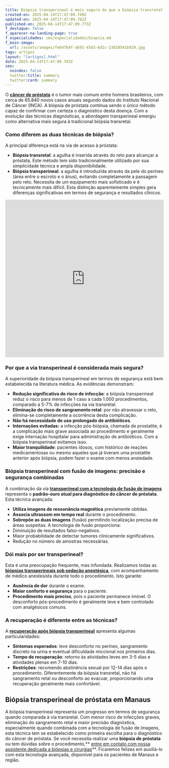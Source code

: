 ```yaml
---
title: Biópsia transperineal é mais segura do que a biópsia transretal?
created-on: 2025-04-14T17:47:09.749Z
updated-on: 2025-04-14T17:47:09.762Z
published-on: 2025-04-14T17:47:09.773Z
f_destaque: false
f_aparecer-na-landing-page: true
f_especialidades: cms/especialidades/biopsia.md
f_main-image:
  url: /assets/images/fe647b4f-ab91-45d3-8d1c-23628541b929.jpg
tags: artigos
layout: "[artigos].html"
date: 2025-04-14T17:47:09.783Z
seo:
  noindex: false
  twitter:title: summary
  twitter:card: summary
---
```

O **[câncer de próstata](https://uroconsult.com.br/artigos/cancer-de-prostata-a-importancia-do-diagnostico-precoce/)** é o tumor mais comum entre homens brasileiros, com cerca de 65.840 novos casos anuais segundo dados do Instituto Nacional de Câncer (INCA). A biópsia de próstata continua sendo o único método capaz de confirmar com certeza o diagnóstico desta doença. Com a evolução das técnicas diagnósticas, a abordagem transperineal emergiu como alternativa mais segura à tradicional biópsia transretal.

### **Como diferem as duas técnicas de biópsia?**

A principal diferença está na via de acesso à próstata:

* **Biópsia transretal**: a agulha é inserida através do reto para alcançar a próstata. Este método tem sido tradicionalmente utilizado por sua simplicidade técnica e ampla disponibilidade.
* **Biópsia transperineal**: a agulha é introduzida através da pele do períneo (área entre o escroto e o ânus), evitando completamente a passagem pelo reto. Necessita de um equipamento mais sofisticado e é tecnicamente mais difícil.
  Esta distinção aparentemente simples gera diferenças significativas em termos de segurança e resultados clínicos.

<div style="text-align: center; margin-bottom: 20px;">
  <iframe
    width="100%"
    height="500"
    src="https://www.youtube.com/embed/6sktWZbS5pc"
    title="Como funciona a biópsia de próstata transperineal com fusão de imagens? #biopsiadeprostata"
    frameborder="0"
    allow="accelerometer; autoplay; clipboard-write; encrypted-media; gyroscope; picture-in-picture; web-share"
    referrerpolicy="strict-origin-when-cross-origin"
    allowfullscreen
    id="responsive-video"
    style="max-width: 800px; margin: 0 auto; display: block;"
  ></iframe>
  <script>
    function adjustIframeHeight() {
      var iframe = document.getElementById('responsive-video');
      if (window.innerWidth < 768) {
        iframe.style.height = '300px'; // Altura para celular
      } else {
        iframe.style.height = '500px'; // Altura para desktop
      }
    }  </script>
</div>

### **Por que a via transperineal é considerada mais segura?**

A superioridade da biópsia transperineal em termos de segurança está bem estabelecida na literatura médica. As evidências demonstram:

* **Redução significativa do risco de infecção**: a biópsia transperineal reduz o risco para menos de 1 caso a cada 1.000 procedimentos, comparado a 5-7% de infecções na via transretal.
* **Eliminação do risco de sangramento retal**: por não atravessar o reto, elimina-se completamente a ocorrência desta complicação.
* **Não há necessidade de uso prolongado de antibióticos**.
* **Internações evitadas:** a infecção pós-biópsia, chamada de prostatite, é a complicação mais grave associada ao procedimento e geralmente exige internação hospitalar para administração de antibióticos. Com a biópsia transperineal evitamos isso.
* **Maior tranquilidade**: pacientes idosos, com histórico de reações medicamentosas ou mesmo aqueles que já tiveram uma prostatite anterior após biópsia, podem fazer o exame com menos ansiedade.

### **Biópsia transperineal com fusão de imagens: precisão e segurança combinadas**

A combinação da via **[transperineal com a tecnologia de fusão de imagens](https://uroconsult.com.br/biopsia-de-prostata-transperineal-com-fusao-de-imagens-manaus/)** representa o **padrão-ouro atual para diagnóstico do câncer de próstata**. Esta técnica avançada:

* **Utiliza imagens de ressonância magnética** previamente obtidas.
* **Associa ultrassom em tempo real** durante o procedimento.
* **Sobrepõe as duas imagens** (fusão) permitindo localização precisa de áreas suspeitas.
  A tecnologia de fusão proporciona:
* Diminuição de resultados falso-negativos.
* Maior probabilidade de detectar tumores clinicamente significativos.
* Redução no número de amostras necessárias.

### **Dói mais por ser transperineal?**

Esta é uma preocupação frequente, mas infundada. Realizamos todas as **[biópsias transperineais sob sedação anestésica](https://uroconsult.com.br/artigos/doi-fazer-biopsia-de-prostata-via-perineal/)**, com acompanhamento de médico anestesista durante todo o procedimento. Isto garante:

* **Ausência de dor** durante o exame.
* **Maior conforto e segurança** para o paciente.
* **Procedimento mais preciso**, pois o paciente permanece imóvel.
  O desconforto pós-procedimento é geralmente leve e bem controlado com analgésicos comuns.

### **A recuperação é diferente entre as técnicas?**

A **[recuperação após biópsia transperineal](https://uroconsult.com.br/artigos/tempo-de-recupera%C3%A7%C3%A3o-ap%C3%B3s-bi%C3%B3psia-de-pr%C3%B3stata-transperineal-o-que-esperar/)** apresenta algumas particularidades:

* **Sintomas esperados**: leve desconforto no períneo, sangramento discreto na urina e eventual dificuldade miccional nos primeiros dias.
* **Tempo de recuperação**: retorno às atividades leves em 3-5 dias e atividades plenas em 7-10 dias.
* **Restrições**: recomendo abstinência sexual por 12-14 dias após o procedimento.
  Diferentemente da biópsia transretal, não há sangramento retal ou desconforto ao evacuar, proporcionando uma recuperação geralmente mais confortável.

## **Biópsia transperineal de próstata em Manaus**

A biópsia transperineal representa um progresso em termos de segurança quando comparada à via transretal. Com menor risco de infecções graves, eliminação do sangramento retal e maior precisão diagnóstica, especialmente quando combinada com a tecnologia de fusão de imagens, esta técnica tem se estabelecido como primeira escolha para o diagnóstico do câncer de próstata.
Se você necessita realizar uma **biópsia de próstata** ou tem dúvidas sobre o procedimento,** [entre em contato com nossa assistente dedicada a biópsias e cirurgias](https://api.whatsapp.com/send?phone=5592982252490)**. Ficaremos felizes em auxiliá-lo com esta tecnologia avançada, disponível para os pacientes de Manaus e região.